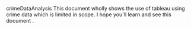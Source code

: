  crimeDataAnalysis
This document wholly shows the use of tableau using crime data which is limited in scope.
I hope you'll learn and see this document .
